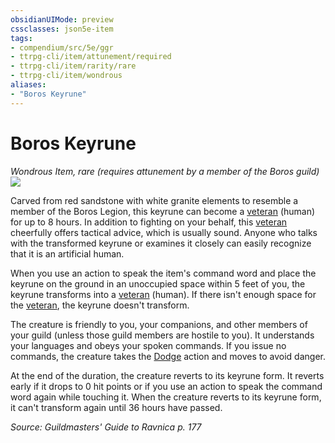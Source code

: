 ```yaml
---
obsidianUIMode: preview
cssclasses: json5e-item
tags:
- compendium/src/5e/ggr
- ttrpg-cli/item/attunement/required
- ttrpg-cli/item/rarity/rare
- ttrpg-cli/item/wondrous
aliases: 
- "Boros Keyrune"
---
```

# Boros Keyrune
*Wondrous Item, rare (requires attunement by a member of the Boros guild)*  
![](/3-Mechanics/CLI/items/img/boros-keyrune.webp#right)  


Carved from red sandstone with white granite elements to resemble a member of the Boros Legion, this keyrune can become a [veteran](/3-Mechanics/CLI/bestiary/humanoid/veteran.md) (human) for up to 8 hours. In addition to fighting on your behalf, this [veteran](/3-Mechanics/CLI/bestiary/humanoid/veteran.md) cheerfully offers tactical advice, which is usually sound. Anyone who talks with the transformed keyrune or examines it closely can easily recognize that it is an artificial human.

When you use an action to speak the item's command word and place the keyrune on the ground in an unoccupied space within 5 feet of you, the keyrune transforms into a [veteran](/3-Mechanics/CLI/bestiary/humanoid/veteran.md) (human). If there isn't enough space for the [veteran](/3-Mechanics/CLI/bestiary/humanoid/veteran.md), the keyrune doesn't transform.

The creature is friendly to you, your companions, and other members of your guild (unless those guild members are hostile to you). It understands your languages and obeys your spoken commands. If you issue no commands, the creature takes the [Dodge](/3-Mechanics/CLI/rules/actions.md#Dodge) action and moves to avoid danger.

At the end of the duration, the creature reverts to its keyrune form. It reverts early if it drops to 0 hit points or if you use an action to speak the command word again while touching it. When the creature reverts to its keyrune form, it can't transform again until 36 hours have passed.

*Source: Guildmasters' Guide to Ravnica p. 177*